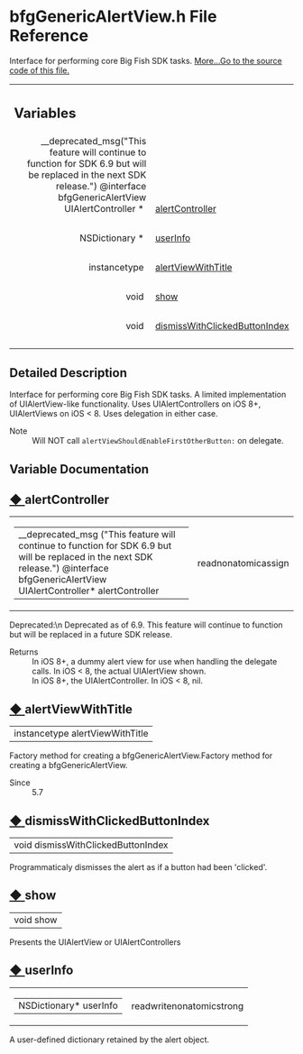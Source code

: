 # bfgGenericAlertView.h File Reference

<div class="contents">Interface for performing core Big Fish SDK tasks.   <a href="#details">More...</a><a href="bfg_generic_alert_view_8h_source.html">Go to the source code of this file.</a><table class="memberdecls"><tr class="heading"><td colspan="2"><h2 class="groupheader"><a id="var-members" name="var-members"></a> Variables</h2></td></tr><tr class="memitem:a87fb026dbdf9b0029eab0c2198f5bf33"><td class="memItemLeft" align="right" valign="top">__deprecated_msg(&quot;This feature will continue to function for SDK 6.9 but will be replaced in the next SDK release.&quot;) @interface bfgGenericAlertView UIAlertController *&#160;</td><td class="memItemRight" valign="bottom"><a class="el" href="bfg_generic_alert_view_8h.html#a87fb026dbdf9b0029eab0c2198f5bf33">alertController</a></td></tr><tr class="separator:a87fb026dbdf9b0029eab0c2198f5bf33"><td class="memSeparator" colspan="2">&#160;</td></tr><tr class="memitem:aa389ab67173d05e2f060e49391f320db"><td class="memItemLeft" align="right" valign="top">NSDictionary *&#160;</td><td class="memItemRight" valign="bottom"><a class="el" href="bfg_generic_alert_view_8h.html#aa389ab67173d05e2f060e49391f320db">userInfo</a></td></tr><tr class="separator:aa389ab67173d05e2f060e49391f320db"><td class="memSeparator" colspan="2">&#160;</td></tr><tr class="memitem:aff2a6aa15d63fc9890c082f9542bc42b"><td class="memItemLeft" align="right" valign="top">instancetype&#160;</td><td class="memItemRight" valign="bottom"><a class="el" href="bfg_generic_alert_view_8h.html#aff2a6aa15d63fc9890c082f9542bc42b">alertViewWithTitle</a></td></tr><tr class="separator:aff2a6aa15d63fc9890c082f9542bc42b"><td class="memSeparator" colspan="2">&#160;</td></tr><tr class="memitem:affce8adfee5d79a638056c107d0cd06b"><td class="memItemLeft" align="right" valign="top">void&#160;</td><td class="memItemRight" valign="bottom"><a class="el" href="bfg_generic_alert_view_8h.html#affce8adfee5d79a638056c107d0cd06b">show</a></td></tr><tr class="separator:affce8adfee5d79a638056c107d0cd06b"><td class="memSeparator" colspan="2">&#160;</td></tr><tr class="memitem:ab99ddd54d6088d7f704fc4696e735e38"><td class="memItemLeft" align="right" valign="top">void&#160;</td><td class="memItemRight" valign="bottom"><a class="el" href="bfg_generic_alert_view_8h.html#ab99ddd54d6088d7f704fc4696e735e38">dismissWithClickedButtonIndex</a></td></tr><tr class="separator:ab99ddd54d6088d7f704fc4696e735e38"><td class="memSeparator" colspan="2">&#160;</td></tr></table><a name="details" id="details"></a><h2 class="groupheader">Detailed Description</h2><div class="textblock">Interface for performing core Big Fish SDK tasks. A limited implementation of UIAlertView-like functionality. Uses UIAlertControllers on iOS 8+, UIAlertViews on iOS &lt; 8. Uses delegation in either case.<dl class="section note"><dt>Note</dt><dd>Will NOT call <code>alertViewShouldEnableFirstOtherButton:</code> on delegate. </dd></dl></div><h2 class="groupheader">Variable Documentation</h2><a id="a87fb026dbdf9b0029eab0c2198f5bf33" name="a87fb026dbdf9b0029eab0c2198f5bf33"></a><h2 class="memtitle"><span class="permalink"><a href="#a87fb026dbdf9b0029eab0c2198f5bf33">&#9670;&nbsp;</a></span>alertController</h2><div class="memitem"><div class="memproto"><table class="mlabels"><tr><td class="mlabels-left"><table class="memname"><tr><td class="memname">__deprecated_msg (&quot;This feature will continue to function for SDK 6.9 but will be replaced in the next SDK release.&quot;) @interface bfgGenericAlertView UIAlertController* alertController</td></tr></table></td><td class="mlabels-right"><span class="mlabels"><span class="mlabel">read</span><span class="mlabel">nonatomic</span><span class="mlabel">assign</span></span></td></tr></table></div><div class="memdoc"><dl class="section user"><dt>Deprecated:\n Deprecated as of 6.9. This feature will continue to function but will be replaced in a future SDK release.</dt><dd></dd></dl><dl class="section return"><dt>Returns</dt><dd>In iOS 8+, a dummy alert view for use when handling the delegate calls. In iOS &lt; 8, the actual UIAlertView shown. </dd><dd> In iOS 8+, the UIAlertController. In iOS &lt; 8, nil. </dd></dl></div></div><a id="aff2a6aa15d63fc9890c082f9542bc42b" name="aff2a6aa15d63fc9890c082f9542bc42b"></a><h2 class="memtitle"><span class="permalink"><a href="#aff2a6aa15d63fc9890c082f9542bc42b">&#9670;&nbsp;</a></span>alertViewWithTitle</h2><div class="memitem"><div class="memproto"><table class="memname"><tr><td class="memname">instancetype alertViewWithTitle</td></tr></table></div><div class="memdoc">Factory method for creating a bfgGenericAlertView.Factory method for creating a bfgGenericAlertView.<dl class="section since"><dt>Since</dt><dd>5.7 </dd></dl></div></div><a id="ab99ddd54d6088d7f704fc4696e735e38" name="ab99ddd54d6088d7f704fc4696e735e38"></a><h2 class="memtitle"><span class="permalink"><a href="#ab99ddd54d6088d7f704fc4696e735e38">&#9670;&nbsp;</a></span>dismissWithClickedButtonIndex</h2><div class="memitem"><div class="memproto"><table class="memname"><tr><td class="memname">void dismissWithClickedButtonIndex</td></tr></table></div><div class="memdoc">Programmaticaly dismisses the alert as if a button had been 'clicked'. </div></div><a id="affce8adfee5d79a638056c107d0cd06b" name="affce8adfee5d79a638056c107d0cd06b"></a><h2 class="memtitle"><span class="permalink"><a href="#affce8adfee5d79a638056c107d0cd06b">&#9670;&nbsp;</a></span>show</h2><div class="memitem"><div class="memproto"><table class="memname"><tr><td class="memname">void show</td></tr></table></div><div class="memdoc">Presents the UIAlertView or UIAlertControllers </div></div><a id="aa389ab67173d05e2f060e49391f320db" name="aa389ab67173d05e2f060e49391f320db"></a><h2 class="memtitle"><span class="permalink"><a href="#aa389ab67173d05e2f060e49391f320db">&#9670;&nbsp;</a></span>userInfo</h2><div class="memitem"><div class="memproto"><table class="mlabels"><tr><td class="mlabels-left"><table class="memname"><tr><td class="memname">NSDictionary* userInfo</td></tr></table></td><td class="mlabels-right"><span class="mlabels"><span class="mlabel">read</span><span class="mlabel">write</span><span class="mlabel">nonatomic</span><span class="mlabel">strong</span></span></td></tr></table></div><div class="memdoc">A user-defined dictionary retained by the alert object. </div></div></div> 
